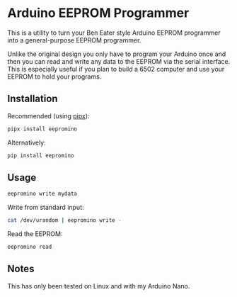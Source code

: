 # Arduino EEPROM Programmer

This is a utility to turn your Ben Eater style Arduino EEPROM programmer into a
general-purpose EEPROM programmer.

Unlike the original design you only have to program your Arduino once and then you can
read and write any data to the EEPROM via the serial interface. This is especially
useful if you plan to build a 6502 computer and use your EEPROM to hold your programs.

## Installation

Recommended (using [pipx](https://github.com/pipxproject/pipx)):

```sh
pipx install eepromino
```

Alternatively:

```sh
pip install eepromino
```

## Usage

```sh
eepromino write mydata
```

Write from standard input:

```sh
cat /dev/urandom | eepromino write -
```

Read the EEPROM:

```sh
eepromino read
```

## Notes

This has only been tested on Linux and with my Arduino Nano.
